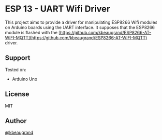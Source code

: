 
# ESP 13 - UART Wifi Driver

This project aims to provide a driver for manipulating ESP8266 Wifi modules on Arduino boards using the UART interface.
It supposes that the ESP8266 module is flashed with the [https://github.com/kbeaugrand/ESP8266-AT-WIFI-MQTT](https://github.com/kbeaugrand/ESP8266-AT-WIFI-MQTT) driver.

## Support

Tested on:

- Arduino Uno

## License

MIT

## Author

[@kbeaugrand](https://github.com/kbeaugrand)